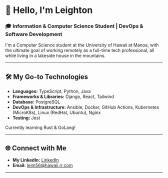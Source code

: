 # 👋 Hello, I'm Leighton

<!-- [![My GitHub stats](https://github-readme-stats.vercel.app/api?username=shortxmas&show_icons=true&theme=radical)](https://github.com/shortxmas/github-readme-stats&show_icons=true&theme=radical) -->

### 🎓 Information & Computer Science Student | DevOps & Software Development

I'm a Computer Science student at the University of Hawaii at Manoa, with the ultimate goal of working remotely as a full-time tech professional, all while living in a lakeside house in the mountains.

---

## 🛠️ My Go-to Technologies

- **Languages:** TypeScript, Python, Java
- **Frameworks & Libraries:** Django, React, Tailwind
- **Database:** PostgreSQL
- **DevOps & Infrastructure:** Ansible, Docker, GitHub Actions, Kubernetes (MicroK8s), Linux (RedHat, Ubuntu), Nginx
- **Testing:** Jest

Currently learning Rust & GoLang!

<!-- ---

## 📂 Projects

- **[Devplate](https://github.com/shortxmas/devplate):** Pull down your personal development templates with a CLI.
- **[CompSciHi](https://github.com/8bituhm/compscihi):**  Opportunity board website aiming to centralize tech opportunities for Hawaii -->



---

## 🌐 Connect with Me

- **My LinkedIn:** [LinkedIn](https://www.linkedin.com/in/leighton-miguel-82aa96290/)
- **Email:** [leim56@hawaii.rr.com](leim56@hawaii.rr.com)

---
